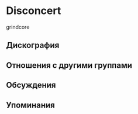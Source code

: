 # Disconcert

grindcore

## Дискография


## Отношения с другими группами


## Обсуждения


## Упоминания

